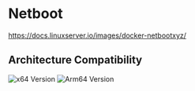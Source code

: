 # Netboot

<https://docs.linuxserver.io/images/docker-netbootxyz/>

## Architecture Compatibility

![x64 Version](https://img.shields.io/docker/v/flungo/avahi/latest?arch=amd64&label=x64) ![Arm64 Version](https://img.shields.io/docker/v/flungo/avahi/latest?arch=arm64&label=arm64)
